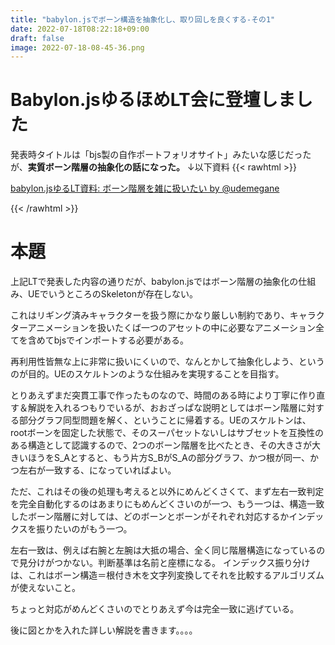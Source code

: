 ```yaml
---
title: "babylon.jsでボーン構造を抽象化し、取り回しを良くする-その1"
date: 2022-07-18T08:22:18+09:00
draft: false
image: 2022-07-18-08-45-36.png
---
```


# Babylon.jsゆるほめLT会に登壇しました
発表時タイトルは「bjs製の自作ポートフォリオサイト」みたいな感じだったが、**実質ボーン階層の抽象化の話になった。**
↓以下資料
{{< rawhtml >}}
<script async class="docswell-embed" src="https://www.docswell.com/assets/libs/docswell-embed/docswell-embed.min.js" data-src="https://www.docswell.com/slide/5MRDGK/embed" data-aspect="0.5625"></script><div class="docswell-link"><a href="https://www.docswell.com/s/udemegane/5MRDGK-2022-07-18-081558">babylon.jsゆるLT資料: ボーン階層を雑に扱いたい by @udemegane</a></div>
{{< /rawhtml >}}



# 本題

上記LTで発表した内容の通りだが、babylon.jsではボーン階層の抽象化の仕組み、UEでいうところのSkeletonが存在しない。

これはリギング済みキャラクターを扱う際にかなり厳しい制約であり、キャラクターアニメーションを扱いたくば一つのアセットの中に必要なアニメーション全てを含めてbjsでインポートする必要がある。<br>

再利用性皆無な上に非常に扱いにくいので、なんとかして抽象化しよう、というのが目的。UEのスケルトンのような仕組みを実現することを目指す。  <br>

とりあえずまだ突貫工事で作ったものなので、時間のある時により丁寧に作り直す＆解説を入れるつもりでいるが、おおざっぱな説明としてはボーン階層に対する部分グラフ同型問題を解く、ということに帰着する。UEのスケルトンは、rootボーンを固定した状態で、そのスーパセットないしはサブセットを互換性のある構造として認識するので、2つのボーン階層を比べたとき、その大きさが大きいほうをS_Aとすると、もう片方S_BがS_Aの部分グラフ、かつ根が同一、かつ左右が一致する、になっていればよい。<br>

ただ、これはその後の処理も考えると以外にめんどくさくて、まず左右一致判定を完全自動化するのはあまりにもめんどくさいのが一つ、もう一つは、構造一致したボーン階層に対しては、どのボーンとボーンがそれぞれ対応するかインデックスを振りたいのがもう一つ。<br>

左右一致は、例えば右腕と左腕は大抵の場合、全く同じ階層構造になっているので見分けがつかない。判断基準は名前と座標になる。
インデックス振り分けは、これはボーン構造＝根付き木を文字列変換してそれを比較するアルゴリズムが使えないこと。<br>

ちょっと対応がめんどくさいのでとりあえず今は完全一致に逃げている。<br>

後に図とかを入れた詳しい解説を書きます。。。。

